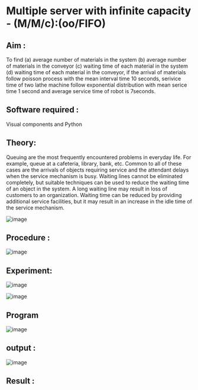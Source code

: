 # Multiple server with infinite capacity - (M/M/c):(oo/FIFO)
## Aim :
To find (a) average number of materials in the system (b) average number of materials in the conveyor (c) waiting time of each material in the system (d) waiting time of each material in the conveyor, if the arrival  of materials follow poisson process with the mean interval time 10 seconds, serivice time of two lathe machine follow exponential distribution with mean serice time 1 second and average service time of robot is 7seconds.

## Software required :
Visual components and Python

## Theory:
Queuing are the most frequently encountered problems in everyday life. For example, queue at a cafeteria, library, bank, etc. Common to all of these cases are the arrivals of objects requiring service and the attendant delays when the service mechanism is busy. Waiting lines cannot be eliminated completely, but suitable techniques can be used to reduce the waiting time of an object in the system. A long waiting line may result in loss of customers to an organization. Waiting time can be reduced by providing additional service facilities, but it may result in an increase in the idle time of the service mechanism.

![image](https://user-images.githubusercontent.com/103921593/203238035-1c8109bc-cbf2-4c77-baea-c5b682a752ef.png)

## Procedure :

![image](https://user-images.githubusercontent.com/103921593/203238265-176740b0-eae2-4772-90be-5449869ac9b0.png)









## Experiment:


![image](https://github.com/sowmii76/Muttiple-capacity-with-infinite-capacity/assets/146059163/f047fe0d-31b0-497b-b088-f718ab3480ea)


![image](https://github.com/sowmii76/Muttiple-capacity-with-infinite-capacity/assets/146059163/27c1971b-53ec-4a19-b924-58091dc9f5cf)



## Program

![image](https://github.com/sowmii76/Muttiple-capacity-with-infinite-capacity/assets/146059163/399b0e0f-3bfe-4990-9023-f95429e9aac3)
  
## output :

![image](https://github.com/sowmii76/Muttiple-capacity-with-infinite-capacity/assets/146059163/3f2b4888-20a5-48de-ba06-47d184c54bba)

## Result : 



